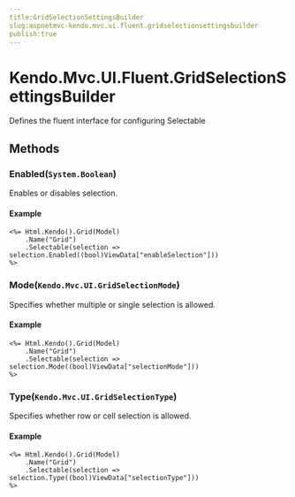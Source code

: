 ```yaml
---
title:GridSelectionSettingsBuilder
slug:aspnetmvc-kendo.mvc.ui.fluent.gridselectionsettingsbuilder
publish:true
---
```


# Kendo.Mvc.UI.Fluent.GridSelectionSettingsBuilder
Defines the fluent interface for configuring Selectable



## Methods

### Enabled(`System.Boolean`)
Enables or disables selection.


#### Example

    <%= Html.Kendo().Grid(Model)
        .Name("Grid")
        .Selectable(selection => selection.Enabled((bool)ViewData["enableSelection"]))
    %>
        




### Mode(`Kendo.Mvc.UI.GridSelectionMode`)
Specifies whether multiple or single selection is allowed.


#### Example

    <%= Html.Kendo().Grid(Model)
        .Name("Grid")
        .Selectable(selection => selection.Mode((bool)ViewData["selectionMode"]))
    %>
        




### Type(`Kendo.Mvc.UI.GridSelectionType`)
Specifies whether row or cell selection is allowed.


#### Example

    <%= Html.Kendo().Grid(Model)
        .Name("Grid")
        .Selectable(selection => selection.Type((bool)ViewData["selectionType"]))
    %>
        





